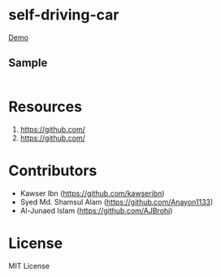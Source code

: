 # self-driving-car

[Demo](https:/)

## Sample

```

```

Resources
============
1. https://github.com/
2. https://github.com/



Contributors
============
- Kawser Ibn (https://github.com/kawseribn)
- Syed Md. Shamsul Alam (https://github.com/Anayon1133)
- Al-Junaed Islam (https://github.com/AJBrohi)


License
============
MIT License
